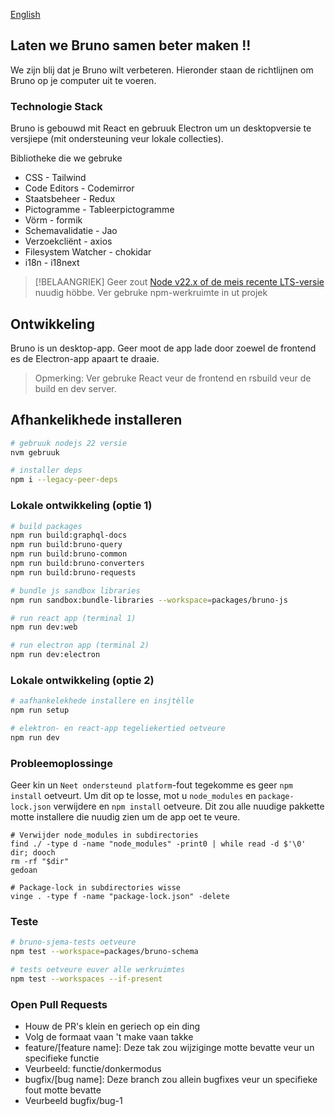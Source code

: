 [English](../../contributing.md)

## Laten we Bruno samen beter maken !!

We zijn blij dat je Bruno wilt verbeteren. Hieronder staan de richtlijnen om Bruno op je computer uit te voeren.

### Technologie Stack

Bruno is gebouwd mit React en gebruuk Electron um un desktopversie te versjiepe (mit ondersteuning veur lokale collecties).

Bibliotheke die we gebruke

- CSS - Tailwind
- Code Editors - Codemirror
- Staatsbeheer - Redux
- Pictogramme - Tableerpictogramme
- Vörm - formik
- Schemavalidatie - Jao
- Verzoekcliënt - axios
- Filesystem Watcher - chokidar
- i18n - i18next

> [!BELAANGRIEK]
> Geer zout [Node v22.x of de meis recente LTS-versie](https://nodejs.org/en/) nuudig höbbe. Ver gebruke npm-werkruimte in ut projek

## Ontwikkeling

Bruno is un desktop-app. Geer moot de app lade door zoewel de frontend es de Electron-app apaart te draaie.

> Opmerking: Ver gebruke React veur de frontend en rsbuild veur de build en dev server.


## Afhankelikhede installeren

```bash
# gebruuk nodejs 22 versie
nvm gebruuk

# installer deps
npm i --legacy-peer-deps
```

### Lokale ontwikkeling (optie 1)

```bash
# build packages
npm run build:graphql-docs
npm run build:bruno-query
npm run build:bruno-common
npm run build:bruno-converters
npm run build:bruno-requests

# bundle js sandbox libraries
npm run sandbox:bundle-libraries --workspace=packages/bruno-js

# run react app (terminal 1)
npm run dev:web

# run electron app (terminal 2)
npm run dev:electron
```

### Lokale ontwikkeling (optie 2)

```bash
# aafhankelekhede installere en insjtèlle
npm run setup

# elektron- en react-app tegeliekertied oetveure
npm run dev
```

### Probleemoplossinge

Geer kin un `Neet ondersteund platform`-fout tegekomme es geer `npm install` oetveurt. Um dit op te losse, mot u `node_modules` en `package-lock.json` verwijdere en `npm install` oetveure. Dit zou alle nuudige pakkette motte installere die nuudig zien um de app oet te veure.

```shell
# Verwijder node_modules in subdirectories
find ./ -type d -name "node_modules" -print0 | while read -d $'\0' dir; dooch 
rm -rf "$dir"
gedoan

# Package-lock in subdirectories wisse
vinge . -type f -name "package-lock.json" -delete
```

### Teste

```bash
# bruno-sjema-tests oetveure
npm test --workspace=packages/bruno-schema

# tests oetveure euver alle werkruimtes
npm test --workspaces --if-present
```

### Open Pull Requests

- Houw de PR's klein en geriech op ein ding
- Volg de formaat vaan 't make vaan takke 
- feature/[feature name]: Deze tak zou wijziginge motte bevatte veur un specifieke functie 
- Veurbeeld: functie/donkermodus 
- bugfix/[bug name]: Deze branch zou allein bugfixes veur un specifieke fout motte bevatte 
- Veurbeeld bugfix/bug-1